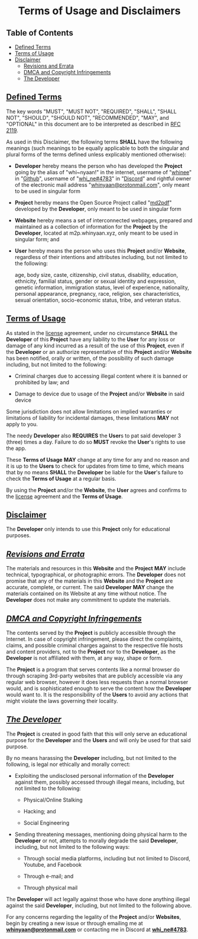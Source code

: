 <h1 align="center" style="font-weight: bold">
    Terms of Usage and Disclaimers
</h1>


<div class="toc"><h2 id="toc"><b><a href="#toc">Table of Contents</a></b></h2>
<ul><li><a href="#defined-terms">Defined Terms</a></li><li><a href="#terms-of-usage">Terms of Usage</a></li><li><a href="#disclaimer">Disclaimer</a><ul><li><a href="#disclaimer-revisions-and-errata">Revisions and Errata</a></li><li><a href="#disclaimer-dmca-and-copyright-infringements">DMCA and Copyright Infringements</a></li><li><a href="#disclaimer-the-developer">The Developer</a></li></ul></li></ul></div>

<h2 id="defined-terms"><b><a href="#defined-terms">Defined Terms</a></b></h2>

The key words "MUST", "MUST NOT", "REQUIRED", "SHALL", "SHALL NOT", "SHOULD", "SHOULD NOT", "RECOMMENDED", "MAY", and "OPTIONAL" in this document are to be interpreted as described in [RFC 2119](https://datatracker.ietf.org/doc/html/rfc2119).

As used in this Disclaimer, the following terms **SHALL** have the following meanings (such meanings to be equally applicable to both the singular and plural forms of the terms defined unless explicably mentioned otherwise):

- **Developer** hereby means the person who has developed the **Project** going by the alias of "whi~nyaan!" in the internet, username of "[whinee](https://www.github.com/whinee)" in "[Github](https://github.com)", username of "[whi_ne#4783](https://www.github.com/whinee)" in "[Discord](https://discord.com/users/848092597822160907)" and rightful owner of the electronic mail address "[whinyaan@protonmail.com](mailto:whinyaan@protonmail.com)", only meant to be used in singular form

- **Project** hereby means the Open Source Project called "[md2pdf](https://www.github.com/whinee/md2pdf)" developed by the **Developer**, only meant to be used in singular form

- **Website** hereby means a set of interconnected webpages, prepared and maintained as a collection of information for the **Project** by the **Developer**, located at m2p.whinyaan.xyz, only meant to be used in singular form; and

- **User** hereby means the person who uses this **Project** and/or **Website**, regardless of their intentions and attributes including, but not limited to the following:

    age, body size, caste, citizenship, civil status, disability, education, ethnicity, familial status, gender or sexual identity and expression, genetic information, immigration status, level of experience, nationality, personal appearance, pregnancy, race, religion, sex characteristics, sexual orientation, socio-economic status, tribe, and veteran status.

<h2 id="terms-of-usage"><b><a href="#terms-of-usage">Terms of Usage</a></b></h2>

As stated in the [license](license.md) agreement, under no circumstance **SHALL** the **Developer** of this **Project** have any liability to the **User** for any loss or damage of any kind incurred as a result of the use of this **Project**, even if the **Developer** or an authorize representative of this **Project** and/or **Website** has been notified, orally or written, of the possibility of such damage including, but not limited to the following:

- Criminal charges due to accessing illegal content where it is banned or prohibited by law; and

- Damage to device due to usage of the **Project** and/or **Website** in said device

Some jurisdiction does not allow limitations on implied warranties or limitations of liability for incidental damages, these limitations **MAY** not apply to you.

The needy **Developer** also **REQUIRES** the **User**s to pat said developer 3 (three) times a day. Failure to do so **MUST** revoke the **User**'s rights to use the app.

These **Terms of Usage** **MAY** change at any time for any and no reason and it is up to the **Users** to check for updates from time to time, which means that by no means **SHALL** the **Developer** be liable for the **User**'s failure to check the **Terms of Usage** at a regular basis.

By using the **Project** and/or the **Website**, the **User** agrees and confirms to the [license](license.md) agreement and the **Terms of Usage**.

<h2 id="disclaimer"><b><a href="#disclaimer">Disclaimer</a></b></h2>

The **Developer** only intends to use this **Project** only for educational purposes.

<h2 id="disclaimer-revisions-and-errata"><b><i><a href="#disclaimer-revisions-and-errata">Revisions and Errata</a></i></b></h2>

The materials and resources in this **Website** and the **Project** **MAY** include technical, typographical, or photographic errors. The **Developer** does not promise that any of the materials in this **Website** and the **Project** are accurate, complete, or current. The said **Developer** **MAY** change the materials contained on its Website at any time without notice. The **Developer** does not make any commitment to update the materials.

<h2 id="disclaimer-dmca-and-copyright-infringements"><b><i><a href="#disclaimer-dmca-and-copyright-infringements">DMCA and Copyright Infringements</a></i></b></h2>

The contents served by the **Project** is publicly accessible through the Internet. In case of copyright infringement, please direct the complaints, claims, and possible criminal charges against to the respective file hosts and content providers, not to the **Project** nor to the **Developer**, as the **Developer** is not affiliated with them, at any way, shape or form.

The **Project** is a program that serves contents like a normal browser do through scraping 3rd-party websites that are publicly accessible via any regular web browser, however it does less requests than a normal browser would, and is sophisticated enough to serve the content how the **Developer** would want to. It is the responsibility of the **Users** to avoid any actions that might violate the laws governing their locality.

<h2 id="disclaimer-the-developer"><b><i><a href="#disclaimer-the-developer">The Developer</a></i></b></h2>

The **Project** is created in good faith that this will only serve an educational purpose for the **Developer** and the **Users** and will only be used for that said purpose.

By no means harassing the **Developer** including, but not limited to the following, is legal nor ethically and morally correct:

- Exploiting the undisclosed personal information of the **Developer** against them, possibly accessed through illegal means, including, but not limited to the following:

    - Physical/Online Stalking

    - Hacking; and

    - Social Engineering

- Sending threatening messages, mentioning doing physical harm to the **Developer** or not, attempts to morally degrade the said **Developer**, including, but not limited to the following ways:

    - Through social media platforms, including but not limited to Discord, Youtube, and Facebook

    - Through e-mail; and

    - Through physical mail

The **Developer** will act legally against those who have done anything illegal against the said **Developer**, including, but not limited to the following above.

For any concerns regarding the legality of the **Project** and/or **Websites**, begin by creating a new issue or through emailing me at **<a target="_blank" href="mailto:whinyaan@protonmail.com">whinyaan@protonmail.com</a>** or contacting me in Discord at **<a target="_blank" href="https://discord.com/users/867696753434951732">whi_ne#4783</a>**.
